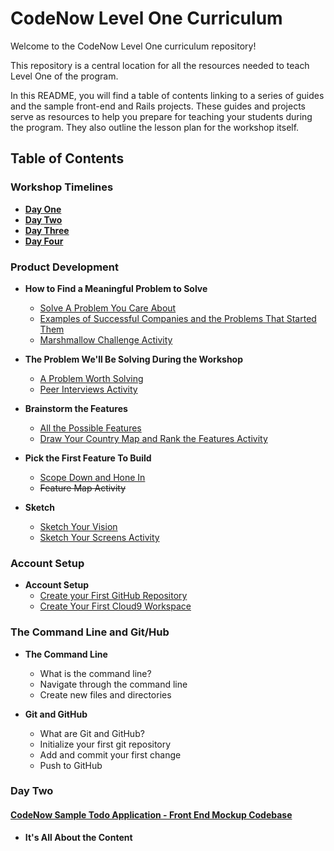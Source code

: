 # CodeNow Level One Curriculum
Welcome to the CodeNow Level One curriculum repository!

This repository is a central location for all the resources needed to teach Level One of the program.

In this README, you will find a table of contents linking to a series of guides and the sample front-end and Rails projects. These guides and projects serve as resources to help you prepare for teaching your students during the program. They also outline the lesson plan for the workshop itself.

## Table of Contents

### Workshop Timelines
  * [**Day One**](/day_one/day_one_timeline.md "Day One Timeline")
  * [**Day Two**](/day_two/day_two_timeline.md "Day Two Timeline")
  * [**Day Three**]()
  * [**Day Four**]()

### Product Development
  * **How to Find a Meaningful Problem to Solve**
    * [Solve A Problem You Care About](/day_one/solve_a_problem_you_care_about.md "Solve A Problem You Care About")
    * [Examples of Successful Companies and the Problems That Started Them](/day_one/examples_of_companies_and_the_problems_that_started_them.md "Examples of Successful Companies and the Problems That Started Them")
    * [Marshmallow Challenge Activity](/day_one/marshmallow_challenge_activity.md "Marshmallow Challenge Activity")

  * **The Problem We'll Be Solving During the Workshop**
    * [A Problem Worth Solving](/day_one/a_problem_worth_solving.md "A Problem Worth Solving")
    * [Peer Interviews Activity](/day_one/peer_interviews_activity.md "Peer Interviews Activity")

  * **Brainstorm the Features**
    * [All the Possible Features](/day_one/all_the_possible_features.md "All the Possible Features")
    * [Draw Your Country Map and Rank the Features Activity](/day_one/draw_your_country_map_and_rank_the_features_activity.md "Draw Your Country Map and Rank the Features Activity")

  * **Pick the First Feature To Build**
    * [Scope Down and Hone In](/day_one/scope_down_and_hone_in.md "Scope Down and Hone In")
    * ~~Feature Map Activity~~

  * **Sketch**
    * [Sketch Your Vision](/day_one/sketch_your_vision.md "Sketch Your Vision")
    * [Sketch Your Screens Activity](/day_one/sketch_your_screens_activity.md "Sketch Your Screens Activity")


### Account Setup
  * **Account Setup**
    * [Create your First GitHub Repository](/day_one/create_your_first_github_repository.md "Create your First GitHub Repository")
    * [Create Your First Cloud9 Workspace](/day_one/create_your_first_cloud9_workspace.md "Create Your First Cloud9 Workspace")

### The Command Line and Git/Hub

  * **The Command Line**
    * What is the command line?
    * Navigate through the command line
    * Create new files and directories

  * **Git and GitHub**
    * What are Git and GitHub?
    * Initialize your first git repository
    * Add and commit your first change
    * Push to GitHub

### Day Two

  #### [CodeNow Sample Todo Application - Front End Mockup Codebase](https://github.com/CodeNowOrg/todo_app_mockup "CodeNow Sample Todo Application - Front End Mockup Codebase")

  * **It's All About the Content**

